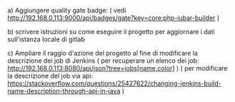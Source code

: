 
a) Aggiungere quality gate badge: 
( vedi http://192.168.0.113:9000/api/badges/gate?key=core:php-iubar-builder )

b) scrivere istruzioni su come eseguire il progetto per aggiornare i dati sull'istanza locale di gitlab

c) Ampliare il raggio d'azione del progetto al fine di modificare la descrizione dei job di Jenkins
( per recuperare un elenco dei job: http://192.168.0.113:8080/api/json?tree=jobs[name,color] )
( per modificare la descrizione del job via api: https://stackoverflow.com/questions/25427622/changing-jenkins-build-name-description-through-api-in-java )

